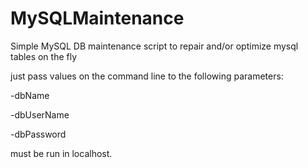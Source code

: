# MySQLMaintenance

Simple MySQL DB maintenance script
to repair and/or optimize mysql tables on the fly 

just pass values on the command line to the following parameters:

  -dbName

  -dbUserName

  -dbPassword

must be run in localhost.
